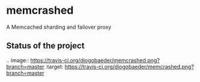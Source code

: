 memcrashed
==========

A Memcached sharding and failover proxy

Status of the project
---------------------
.. image:: https://travis-ci.org/diogobaeder/memcrashed.png?branch=master
    :target: https://travis-ci.org/diogobaeder/memcrashed.png?branch=master
